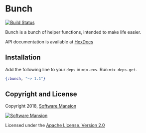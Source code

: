 # Bunch

[![Build Status](https://travis-ci.com/membraneframework/bunch.svg?branch=master)](https://travis-ci.com/membraneframework/bunch)

Bunch is a bunch of helper functions, intended to make life easier.

API documentation is available at [HexDocs](https://hexdocs.pm/bunch/)

## Installation

Add the following line to your `deps` in `mix.exs`.  Run `mix deps.get`.

```elixir
{:bunch, "~> 1.1"}
```

## Copyright and License

Copyright 2018, [Software Mansion](https://swmansion.com/?utm_source=git&utm_medium=readme&utm_campaign=membrane)

[![Software Mansion](https://membraneframework.github.io/static/logo/swm_logo_readme.png)](https://swmansion.com/?utm_source=git&utm_medium=readme&utm_campaign=membrane)

Licensed under the [Apache License, Version 2.0](LICENSE)
